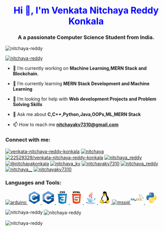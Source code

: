 <h1 align="center"style="color:blue" >Hi 👋, I'm Venkata Nitchaya Reddy Konkala</h1>
<h3 align="center">A a passionate Computer Science Student from India.</h3>

<p align="left"> <img src="https://komarev.com/ghpvc/?username=nitchaya-reddy&label=Profile%20views&color=0e75b6&style=flat" alt="nitchaya-reddy" /> </p>

<p align="left"> <a href="https://github.com/ryo-ma/github-profile-trophy"><img src="https://github-profile-trophy.vercel.app/?username=nitchaya-reddy" alt="nitchaya-reddy" /></a> </p>

- 🔭 I’m currently working on **Machine Learning,MERN Stack and Blockchain.**

- 🌱 I’m currently learning **MERN Stack Development and Machine Learning**

- 🤝 I’m looking for help with **Web development Projects and Problem Solving Skills**

- 💬 Ask me about **C,C++,Python,Java,OOPs,ML,MERN Stack**

- 📫 How to reach me **nitchayakv7310@gmail.com**

<h3 align="left">Connect with me:</h3>
<p align="left">
<a href="https://codepen.io/venkata-nitchaya-reddy-konkala" target="blank"><img align="center" src="https://raw.githubusercontent.com/rahuldkjain/github-profile-readme-generator/master/src/images/icons/Social/codepen.svg" alt="venkata-nitchaya-reddy-konkala" height="30" width="40" /></a>
<a href="https://linkedin.com/in/nitchaya" target="blank"><img align="center" src="https://raw.githubusercontent.com/rahuldkjain/github-profile-readme-generator/master/src/images/icons/Social/linked-in-alt.svg" alt="nitchaya" height="30" width="40" /></a>
<a href="https://stackoverflow.com/users/22529329/venkata-nitchaya-reddy-konkala" target="blank"><img align="center" src="https://raw.githubusercontent.com/rahuldkjain/github-profile-readme-generator/master/src/images/icons/Social/stack-overflow.svg" alt="22529329/venkata-nitchaya-reddy-konkala" height="30" width="40" /></a>
<a href="https://instagram.com/nitchaya_reddy" target="blank"><img align="center" src="https://raw.githubusercontent.com/rahuldkjain/github-profile-readme-generator/master/src/images/icons/Social/instagram.svg" alt="nitchaya_reddy" height="30" width="40" /></a>
<a href="https://medium.com/@nitchayakonkala" target="blank"><img align="center" src="https://raw.githubusercontent.com/rahuldkjain/github-profile-readme-generator/master/src/images/icons/Social/medium.svg" alt="@nitchayakonkala" height="30" width="40" /></a>
<a href="https://www.codechef.com/users/nitchaya_kv" target="blank"><img align="center" src="https://cdn.jsdelivr.net/npm/simple-icons@3.1.0/icons/codechef.svg" alt="nitchaya_kv" height="30" width="40" /></a>
<a href="https://www.hackerrank.com/nitchayakv7310" target="blank"><img align="center" src="https://raw.githubusercontent.com/rahuldkjain/github-profile-readme-generator/master/src/images/icons/Social/hackerrank.svg" alt="nitchayakv7310" height="30" width="40" /></a>
<a href="https://codeforces.com/profile/nitchaya_reddy" target="blank"><img align="center" src="https://raw.githubusercontent.com/rahuldkjain/github-profile-readme-generator/master/src/images/icons/Social/codeforces.svg" alt="nitchaya_reddy" height="30" width="40" /></a>
<a href="https://www.leetcode.com/Nitchaya_Reddy" target="blank"><img align="center" src="https://raw.githubusercontent.com/rahuldkjain/github-profile-readme-generator/master/src/images/icons/Social/leet-code.svg" alt="nitchaya__" height="30" width="40" /></a>
<a href="https://auth.geeksforgeeks.org/user/nitchayakv7310" target="blank"><img align="center" src="https://raw.githubusercontent.com/rahuldkjain/github-profile-readme-generator/master/src/images/icons/Social/geeks-for-geeks.svg" alt="nitchayakv7310" height="30" width="40" /></a>
</p>

<h3 align="left">Languages and Tools:</h3>
<p align="left"> <a href="https://www.arduino.cc/" target="_blank" rel="noreferrer"> <img src="https://cdn.worldvectorlogo.com/logos/arduino-1.svg" alt="arduino" width="40" height="40"/> </a> <a href="https://www.cprogramming.com/" target="_blank" rel="noreferrer"> <img src="https://raw.githubusercontent.com/devicons/devicon/master/icons/c/c-original.svg" alt="c" width="40" height="40"/> </a> <a href="https://www.w3schools.com/cpp/" target="_blank" rel="noreferrer"> <img src="https://raw.githubusercontent.com/devicons/devicon/master/icons/cplusplus/cplusplus-original.svg" alt="cplusplus" width="40" height="40"/> </a> <a href="https://www.w3schools.com/css/" target="_blank" rel="noreferrer"> <img src="https://raw.githubusercontent.com/devicons/devicon/master/icons/css3/css3-original-wordmark.svg" alt="css3" width="40" height="40"/> </a> <a href="https://git-scm.com/" target="_blank" rel="noreferrer">  <img src="https://raw.githubusercontent.com/devicons/devicon/master/icons/html5/html5-original-wordmark.svg" alt="html5" width="40" height="40"/> </a> <a href="https://www.java.com" target="_blank" rel="noreferrer"> <img src="https://raw.githubusercontent.com/devicons/devicon/master/icons/java/java-original.svg" alt="java" width="40" height="40"/> </a> <a href="https://www.linux.org/" target="_blank" rel="noreferrer"> <img src="https://raw.githubusercontent.com/devicons/devicon/master/icons/linux/linux-original.svg" alt="linux" width="40" height="40"/> </a> <a href="https://www.microsoft.com/en-us/sql-server" target="_blank" rel="noreferrer"> <img src="https://www.svgrepo.com/show/303229/microsoft-sql-server-logo.svg" alt="mssql" width="40" height="40"/> </a> <a href="https://www.mysql.com/" target="_blank" rel="noreferrer"> <img src="https://raw.githubusercontent.com/devicons/devicon/master/icons/mysql/mysql-original-wordmark.svg" alt="mysql" width="40" height="40"/> </a> <a href="https://www.oracle.com/" target="_blank" rel="noreferrer">  <img src="https://raw.githubusercontent.com/devicons/devicon/master/icons/python/python-original.svg" alt="python" width="40" height="40"/> </a> </p>

<p><img align="left" src="https://github-readme-stats.vercel.app/api/top-langs?username=nitchaya-reddy&show_icons=true&locale=en&layout=compact" alt="nitchaya-reddy" /></p>

<p>&nbsp;<img align="center" src="https://github-readme-stats.vercel.app/api?username=nitchaya-reddy&show_icons=true&locale=en" alt="nitchaya-reddy" /></p>

<p><img align="center" src="https://github-readme-streak-stats.herokuapp.com/?user=nitchaya-reddy&" alt="nitchaya-reddy" /></p>
